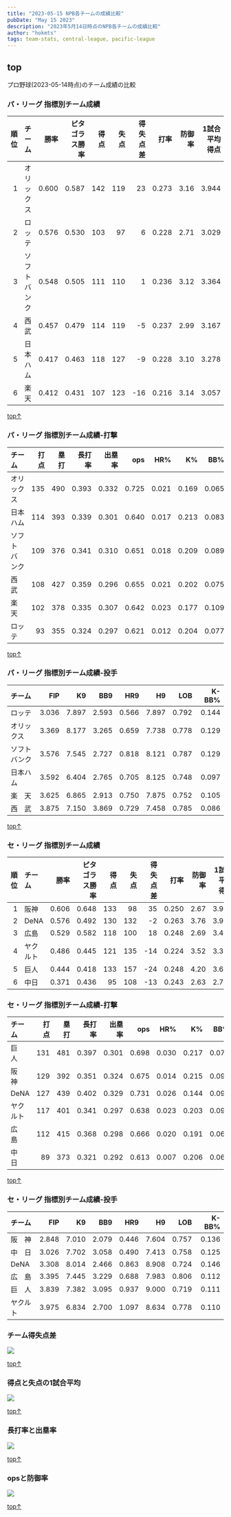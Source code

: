 ```yaml
---
title: "2023-05-15 NPB各チームの成績比較"
pubDate: "May 15 2023"
description: "2023年5月14日時点のNPB各チームの成績比較"
author: "hokmts"
tags: team-stats, central-league, pacific-league
---
```


## top

プロ野球(2023-05-14時点)のチーム成績の比較

### パ・リーグ 指標別チーム成績

<table>
<colgroup>
<col style="width: 5%" />
<col style="width: 13%" />
<col style="width: 6%" />
<col style="width: 15%" />
<col style="width: 5%" />
<col style="width: 5%" />
<col style="width: 9%" />
<col style="width: 6%" />
<col style="width: 7%" />
<col style="width: 14%" />
<col style="width: 14%" />
</colgroup>
<thead>
<tr class="header">
<th style="text-align: right;">順位</th>
<th style="text-align: left;">チーム</th>
<th style="text-align: right;">勝率</th>
<th style="text-align: right;">ピタゴラス勝率</th>
<th style="text-align: right;">得点</th>
<th style="text-align: right;">失点</th>
<th style="text-align: right;">得失点差</th>
<th style="text-align: right;">打率</th>
<th style="text-align: right;">防御率</th>
<th style="text-align: right;">1試合平均得点</th>
<th style="text-align: right;">1試合平均失点</th>
</tr>
</thead>
<tbody>
<tr class="odd">
<td style="text-align: right;">1</td>
<td style="text-align: left;">オリックス</td>
<td style="text-align: right;">0.600</td>
<td style="text-align: right;">0.587</td>
<td style="text-align: right;">142</td>
<td style="text-align: right;">119</td>
<td style="text-align: right;">23</td>
<td style="text-align: right;">0.273</td>
<td style="text-align: right;">3.16</td>
<td style="text-align: right;">3.944</td>
<td style="text-align: right;">3.306</td>
</tr>
<tr class="even">
<td style="text-align: right;">2</td>
<td style="text-align: left;">ロッテ</td>
<td style="text-align: right;">0.576</td>
<td style="text-align: right;">0.530</td>
<td style="text-align: right;">103</td>
<td style="text-align: right;">97</td>
<td style="text-align: right;">6</td>
<td style="text-align: right;">0.228</td>
<td style="text-align: right;">2.71</td>
<td style="text-align: right;">3.029</td>
<td style="text-align: right;">2.853</td>
</tr>
<tr class="odd">
<td style="text-align: right;">3</td>
<td style="text-align: left;">ソフトバンク</td>
<td style="text-align: right;">0.548</td>
<td style="text-align: right;">0.505</td>
<td style="text-align: right;">111</td>
<td style="text-align: right;">110</td>
<td style="text-align: right;">1</td>
<td style="text-align: right;">0.236</td>
<td style="text-align: right;">3.12</td>
<td style="text-align: right;">3.364</td>
<td style="text-align: right;">3.333</td>
</tr>
<tr class="even">
<td style="text-align: right;">4</td>
<td style="text-align: left;">西武</td>
<td style="text-align: right;">0.457</td>
<td style="text-align: right;">0.479</td>
<td style="text-align: right;">114</td>
<td style="text-align: right;">119</td>
<td style="text-align: right;">-5</td>
<td style="text-align: right;">0.237</td>
<td style="text-align: right;">2.99</td>
<td style="text-align: right;">3.167</td>
<td style="text-align: right;">3.306</td>
</tr>
<tr class="odd">
<td style="text-align: right;">5</td>
<td style="text-align: left;">日本ハム</td>
<td style="text-align: right;">0.417</td>
<td style="text-align: right;">0.463</td>
<td style="text-align: right;">118</td>
<td style="text-align: right;">127</td>
<td style="text-align: right;">-9</td>
<td style="text-align: right;">0.228</td>
<td style="text-align: right;">3.10</td>
<td style="text-align: right;">3.278</td>
<td style="text-align: right;">3.528</td>
</tr>
<tr class="even">
<td style="text-align: right;">6</td>
<td style="text-align: left;">楽天</td>
<td style="text-align: right;">0.412</td>
<td style="text-align: right;">0.431</td>
<td style="text-align: right;">107</td>
<td style="text-align: right;">123</td>
<td style="text-align: right;">-16</td>
<td style="text-align: right;">0.216</td>
<td style="text-align: right;">3.14</td>
<td style="text-align: right;">3.057</td>
<td style="text-align: right;">3.514</td>
</tr>
</tbody>
</table>

[top↑](#top)

### パ・リーグ 指標別チーム成績-打撃

<table>
<thead>
<tr class="header">
<th style="text-align: left;">チーム</th>
<th style="text-align: right;">打点</th>
<th style="text-align: right;">塁打</th>
<th style="text-align: right;">長打率</th>
<th style="text-align: right;">出塁率</th>
<th style="text-align: right;">ops</th>
<th style="text-align: right;">HR%</th>
<th style="text-align: right;">K%</th>
<th style="text-align: right;">BB%</th>
</tr>
</thead>
<tbody>
<tr class="odd">
<td style="text-align: left;">オリックス</td>
<td style="text-align: right;">135</td>
<td style="text-align: right;">490</td>
<td style="text-align: right;">0.393</td>
<td style="text-align: right;">0.332</td>
<td style="text-align: right;">0.725</td>
<td style="text-align: right;">0.021</td>
<td style="text-align: right;">0.169</td>
<td style="text-align: right;">0.065</td>
</tr>
<tr class="even">
<td style="text-align: left;">日本ハム</td>
<td style="text-align: right;">114</td>
<td style="text-align: right;">393</td>
<td style="text-align: right;">0.339</td>
<td style="text-align: right;">0.301</td>
<td style="text-align: right;">0.640</td>
<td style="text-align: right;">0.017</td>
<td style="text-align: right;">0.213</td>
<td style="text-align: right;">0.083</td>
</tr>
<tr class="odd">
<td style="text-align: left;">ソフトバンク</td>
<td style="text-align: right;">109</td>
<td style="text-align: right;">376</td>
<td style="text-align: right;">0.341</td>
<td style="text-align: right;">0.310</td>
<td style="text-align: right;">0.651</td>
<td style="text-align: right;">0.018</td>
<td style="text-align: right;">0.209</td>
<td style="text-align: right;">0.089</td>
</tr>
<tr class="even">
<td style="text-align: left;">西　武</td>
<td style="text-align: right;">108</td>
<td style="text-align: right;">427</td>
<td style="text-align: right;">0.359</td>
<td style="text-align: right;">0.296</td>
<td style="text-align: right;">0.655</td>
<td style="text-align: right;">0.021</td>
<td style="text-align: right;">0.202</td>
<td style="text-align: right;">0.075</td>
</tr>
<tr class="odd">
<td style="text-align: left;">楽　天</td>
<td style="text-align: right;">102</td>
<td style="text-align: right;">378</td>
<td style="text-align: right;">0.335</td>
<td style="text-align: right;">0.307</td>
<td style="text-align: right;">0.642</td>
<td style="text-align: right;">0.023</td>
<td style="text-align: right;">0.177</td>
<td style="text-align: right;">0.109</td>
</tr>
<tr class="even">
<td style="text-align: left;">ロッテ</td>
<td style="text-align: right;">93</td>
<td style="text-align: right;">355</td>
<td style="text-align: right;">0.324</td>
<td style="text-align: right;">0.297</td>
<td style="text-align: right;">0.621</td>
<td style="text-align: right;">0.012</td>
<td style="text-align: right;">0.204</td>
<td style="text-align: right;">0.077</td>
</tr>
</tbody>
</table>

[top↑](#top)

### パ・リーグ 指標別チーム成績-投手

<table>
<thead>
<tr class="header">
<th style="text-align: left;">チーム</th>
<th style="text-align: right;">FIP</th>
<th style="text-align: right;">K9</th>
<th style="text-align: right;">BB9</th>
<th style="text-align: right;">HR9</th>
<th style="text-align: right;">H9</th>
<th style="text-align: right;">LOB</th>
<th style="text-align: right;">K-BB%</th>
</tr>
</thead>
<tbody>
<tr class="odd">
<td style="text-align: left;">ロッテ</td>
<td style="text-align: right;">3.036</td>
<td style="text-align: right;">7.897</td>
<td style="text-align: right;">2.593</td>
<td style="text-align: right;">0.566</td>
<td style="text-align: right;">7.897</td>
<td style="text-align: right;">0.792</td>
<td style="text-align: right;">0.144</td>
</tr>
<tr class="even">
<td style="text-align: left;">オリックス</td>
<td style="text-align: right;">3.369</td>
<td style="text-align: right;">8.177</td>
<td style="text-align: right;">3.265</td>
<td style="text-align: right;">0.659</td>
<td style="text-align: right;">7.738</td>
<td style="text-align: right;">0.778</td>
<td style="text-align: right;">0.129</td>
</tr>
<tr class="odd">
<td style="text-align: left;">ソフトバンク</td>
<td style="text-align: right;">3.576</td>
<td style="text-align: right;">7.545</td>
<td style="text-align: right;">2.727</td>
<td style="text-align: right;">0.818</td>
<td style="text-align: right;">8.121</td>
<td style="text-align: right;">0.787</td>
<td style="text-align: right;">0.129</td>
</tr>
<tr class="even">
<td style="text-align: left;">日本ハム</td>
<td style="text-align: right;">3.592</td>
<td style="text-align: right;">6.404</td>
<td style="text-align: right;">2.765</td>
<td style="text-align: right;">0.705</td>
<td style="text-align: right;">8.125</td>
<td style="text-align: right;">0.748</td>
<td style="text-align: right;">0.097</td>
</tr>
<tr class="odd">
<td style="text-align: left;">楽　天</td>
<td style="text-align: right;">3.625</td>
<td style="text-align: right;">6.865</td>
<td style="text-align: right;">2.913</td>
<td style="text-align: right;">0.750</td>
<td style="text-align: right;">7.875</td>
<td style="text-align: right;">0.752</td>
<td style="text-align: right;">0.105</td>
</tr>
<tr class="even">
<td style="text-align: left;">西　武</td>
<td style="text-align: right;">3.875</td>
<td style="text-align: right;">7.150</td>
<td style="text-align: right;">3.869</td>
<td style="text-align: right;">0.729</td>
<td style="text-align: right;">7.458</td>
<td style="text-align: right;">0.785</td>
<td style="text-align: right;">0.086</td>
</tr>
</tbody>
</table>

[top↑](#top)

### セ・リーグ 指標別チーム成績

<table>
<colgroup>
<col style="width: 5%" />
<col style="width: 9%" />
<col style="width: 6%" />
<col style="width: 15%" />
<col style="width: 5%" />
<col style="width: 5%" />
<col style="width: 9%" />
<col style="width: 6%" />
<col style="width: 7%" />
<col style="width: 14%" />
<col style="width: 14%" />
</colgroup>
<thead>
<tr class="header">
<th style="text-align: right;">順位</th>
<th style="text-align: left;">チーム</th>
<th style="text-align: right;">勝率</th>
<th style="text-align: right;">ピタゴラス勝率</th>
<th style="text-align: right;">得点</th>
<th style="text-align: right;">失点</th>
<th style="text-align: right;">得失点差</th>
<th style="text-align: right;">打率</th>
<th style="text-align: right;">防御率</th>
<th style="text-align: right;">1試合平均得点</th>
<th style="text-align: right;">1試合平均失点</th>
</tr>
</thead>
<tbody>
<tr class="odd">
<td style="text-align: right;">1</td>
<td style="text-align: left;">阪神</td>
<td style="text-align: right;">0.606</td>
<td style="text-align: right;">0.648</td>
<td style="text-align: right;">133</td>
<td style="text-align: right;">98</td>
<td style="text-align: right;">35</td>
<td style="text-align: right;">0.250</td>
<td style="text-align: right;">2.67</td>
<td style="text-align: right;">3.912</td>
<td style="text-align: right;">2.882</td>
</tr>
<tr class="even">
<td style="text-align: right;">2</td>
<td style="text-align: left;">DeNA</td>
<td style="text-align: right;">0.576</td>
<td style="text-align: right;">0.492</td>
<td style="text-align: right;">130</td>
<td style="text-align: right;">132</td>
<td style="text-align: right;">-2</td>
<td style="text-align: right;">0.263</td>
<td style="text-align: right;">3.76</td>
<td style="text-align: right;">3.939</td>
<td style="text-align: right;">4.000</td>
</tr>
<tr class="odd">
<td style="text-align: right;">3</td>
<td style="text-align: left;">広島</td>
<td style="text-align: right;">0.529</td>
<td style="text-align: right;">0.582</td>
<td style="text-align: right;">118</td>
<td style="text-align: right;">100</td>
<td style="text-align: right;">18</td>
<td style="text-align: right;">0.248</td>
<td style="text-align: right;">2.69</td>
<td style="text-align: right;">3.471</td>
<td style="text-align: right;">2.941</td>
</tr>
<tr class="even">
<td style="text-align: right;">4</td>
<td style="text-align: left;">ヤクルト</td>
<td style="text-align: right;">0.486</td>
<td style="text-align: right;">0.445</td>
<td style="text-align: right;">121</td>
<td style="text-align: right;">135</td>
<td style="text-align: right;">-14</td>
<td style="text-align: right;">0.224</td>
<td style="text-align: right;">3.52</td>
<td style="text-align: right;">3.361</td>
<td style="text-align: right;">3.750</td>
</tr>
<tr class="odd">
<td style="text-align: right;">5</td>
<td style="text-align: left;">巨人</td>
<td style="text-align: right;">0.444</td>
<td style="text-align: right;">0.418</td>
<td style="text-align: right;">133</td>
<td style="text-align: right;">157</td>
<td style="text-align: right;">-24</td>
<td style="text-align: right;">0.248</td>
<td style="text-align: right;">4.20</td>
<td style="text-align: right;">3.694</td>
<td style="text-align: right;">4.361</td>
</tr>
<tr class="even">
<td style="text-align: right;">6</td>
<td style="text-align: left;">中日</td>
<td style="text-align: right;">0.371</td>
<td style="text-align: right;">0.436</td>
<td style="text-align: right;">95</td>
<td style="text-align: right;">108</td>
<td style="text-align: right;">-13</td>
<td style="text-align: right;">0.243</td>
<td style="text-align: right;">2.63</td>
<td style="text-align: right;">2.714</td>
<td style="text-align: right;">3.086</td>
</tr>
</tbody>
</table>

### セ・リーグ 指標別チーム成績-打撃

<table>
<thead>
<tr class="header">
<th style="text-align: left;">チーム</th>
<th style="text-align: right;">打点</th>
<th style="text-align: right;">塁打</th>
<th style="text-align: right;">長打率</th>
<th style="text-align: right;">出塁率</th>
<th style="text-align: right;">ops</th>
<th style="text-align: right;">HR%</th>
<th style="text-align: right;">K%</th>
<th style="text-align: right;">BB%</th>
</tr>
</thead>
<tbody>
<tr class="odd">
<td style="text-align: left;">巨　人</td>
<td style="text-align: right;">131</td>
<td style="text-align: right;">481</td>
<td style="text-align: right;">0.397</td>
<td style="text-align: right;">0.301</td>
<td style="text-align: right;">0.698</td>
<td style="text-align: right;">0.030</td>
<td style="text-align: right;">0.217</td>
<td style="text-align: right;">0.072</td>
</tr>
<tr class="even">
<td style="text-align: left;">阪　神</td>
<td style="text-align: right;">129</td>
<td style="text-align: right;">392</td>
<td style="text-align: right;">0.351</td>
<td style="text-align: right;">0.324</td>
<td style="text-align: right;">0.675</td>
<td style="text-align: right;">0.014</td>
<td style="text-align: right;">0.215</td>
<td style="text-align: right;">0.098</td>
</tr>
<tr class="odd">
<td style="text-align: left;">DeNA</td>
<td style="text-align: right;">127</td>
<td style="text-align: right;">439</td>
<td style="text-align: right;">0.402</td>
<td style="text-align: right;">0.329</td>
<td style="text-align: right;">0.731</td>
<td style="text-align: right;">0.026</td>
<td style="text-align: right;">0.144</td>
<td style="text-align: right;">0.090</td>
</tr>
<tr class="even">
<td style="text-align: left;">ヤクルト</td>
<td style="text-align: right;">117</td>
<td style="text-align: right;">401</td>
<td style="text-align: right;">0.341</td>
<td style="text-align: right;">0.297</td>
<td style="text-align: right;">0.638</td>
<td style="text-align: right;">0.023</td>
<td style="text-align: right;">0.203</td>
<td style="text-align: right;">0.090</td>
</tr>
<tr class="odd">
<td style="text-align: left;">広　島</td>
<td style="text-align: right;">112</td>
<td style="text-align: right;">415</td>
<td style="text-align: right;">0.368</td>
<td style="text-align: right;">0.298</td>
<td style="text-align: right;">0.666</td>
<td style="text-align: right;">0.020</td>
<td style="text-align: right;">0.191</td>
<td style="text-align: right;">0.067</td>
</tr>
<tr class="even">
<td style="text-align: left;">中　日</td>
<td style="text-align: right;">89</td>
<td style="text-align: right;">373</td>
<td style="text-align: right;">0.321</td>
<td style="text-align: right;">0.292</td>
<td style="text-align: right;">0.613</td>
<td style="text-align: right;">0.007</td>
<td style="text-align: right;">0.206</td>
<td style="text-align: right;">0.060</td>
</tr>
</tbody>
</table>

[top↑](#top)

### セ・リーグ 指標別チーム成績-投手

<table>
<thead>
<tr class="header">
<th style="text-align: left;">チーム</th>
<th style="text-align: right;">FIP</th>
<th style="text-align: right;">K9</th>
<th style="text-align: right;">BB9</th>
<th style="text-align: right;">HR9</th>
<th style="text-align: right;">H9</th>
<th style="text-align: right;">LOB</th>
<th style="text-align: right;">K-BB%</th>
</tr>
</thead>
<tbody>
<tr class="odd">
<td style="text-align: left;">阪　神</td>
<td style="text-align: right;">2.848</td>
<td style="text-align: right;">7.010</td>
<td style="text-align: right;">2.079</td>
<td style="text-align: right;">0.446</td>
<td style="text-align: right;">7.604</td>
<td style="text-align: right;">0.757</td>
<td style="text-align: right;">0.136</td>
</tr>
<tr class="even">
<td style="text-align: left;">中　日</td>
<td style="text-align: right;">3.026</td>
<td style="text-align: right;">7.702</td>
<td style="text-align: right;">3.058</td>
<td style="text-align: right;">0.490</td>
<td style="text-align: right;">7.413</td>
<td style="text-align: right;">0.758</td>
<td style="text-align: right;">0.125</td>
</tr>
<tr class="odd">
<td style="text-align: left;">DeNA</td>
<td style="text-align: right;">3.308</td>
<td style="text-align: right;">8.014</td>
<td style="text-align: right;">2.466</td>
<td style="text-align: right;">0.863</td>
<td style="text-align: right;">8.908</td>
<td style="text-align: right;">0.724</td>
<td style="text-align: right;">0.146</td>
</tr>
<tr class="even">
<td style="text-align: left;">広　島</td>
<td style="text-align: right;">3.395</td>
<td style="text-align: right;">7.445</td>
<td style="text-align: right;">3.229</td>
<td style="text-align: right;">0.688</td>
<td style="text-align: right;">7.983</td>
<td style="text-align: right;">0.806</td>
<td style="text-align: right;">0.112</td>
</tr>
<tr class="odd">
<td style="text-align: left;">巨　人</td>
<td style="text-align: right;">3.839</td>
<td style="text-align: right;">7.382</td>
<td style="text-align: right;">3.095</td>
<td style="text-align: right;">0.937</td>
<td style="text-align: right;">9.000</td>
<td style="text-align: right;">0.719</td>
<td style="text-align: right;">0.111</td>
</tr>
<tr class="even">
<td style="text-align: left;">ヤクルト</td>
<td style="text-align: right;">3.975</td>
<td style="text-align: right;">6.834</td>
<td style="text-align: right;">2.700</td>
<td style="text-align: right;">1.097</td>
<td style="text-align: right;">8.634</td>
<td style="text-align: right;">0.778</td>
<td style="text-align: right;">0.110</td>
</tr>
</tbody>
</table>

### チーム得失点差

<img src="/2023team0514_files/figure-markdown_strict/2023_Team_Stats7-1.png" style="display: block; margin: auto;" />

[top↑](#top)

### 得点と失点の1試合平均

<img src="/2023team0514_files/figure-markdown_strict/2023_Team_Stats8-1.png" style="display: block; margin: auto;" />

[top↑](#top)

### 長打率と出塁率

<img src="/2023team0514_files/figure-markdown_strict/2023_Team_Stats9-1.png" style="display: block; margin: auto;" />

[top↑](#top)

### opsと防御率

<img src="/2023team0514_files/figure-markdown_strict/2023_Team_Stats10-1.png" style="display: block; margin: auto;" />

[top↑](#top)
